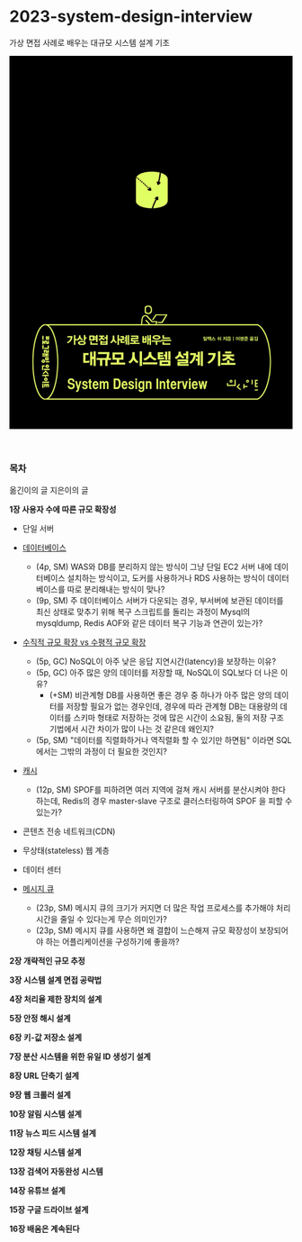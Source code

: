 # 2023-system-design-interview

가상 면접 사례로 배우는 대규모 시스템 설계 기초

![cover](images/book-cover.jpeg)

<br/>

### 목차

옮긴이의 글
지은이의 글

**1장 사용자 수에 따른 규모 확장성**

- 단일 서버
- [데이터베이스](1장%20사용자%20수에%20따른%20규모%20확장성/데이터베이스.md)
    - (4p, SM) WAS와 DB를 분리하지 않는 방식이 그냥 단일 EC2 서버 내에 데이터베이스 설치하는 방식이고, 도커를 사용하거나 RDS 사용하는 방식이 데이터베이스를 따로 분리해내는 방식이 맞나?
    - (9p, SM) 주 데이터베이스 서버가 다운되는 경우, 부서버에 보관된 데이터를 최신 상태로 맞추기 위해 복구 스크립트를 돌리는 과정이 Mysql의 mysqldump, Redis AOF와 같은 데이터 복구 기능과 연관이 있는가?

- [수직적 규모 확장 vs 수평적 규모 확장](1장%20사용자%20수에%20따른%20규모%20확장성/수직적%20규모%20확장%20vs%20수평적%20규모%20확장.md)

    -   (5p, GC) NoSQL이 아주 낮은 응답 지연시간(latency)을 보장하는 이유?
    -   (5p, GC) 아주 많은 양의 데이터를 저장할 때, NoSQL이 SQL보다 더 나은 이유?
        -   (+SM) 비관계형 DB를 사용하면 좋은 경우 중 하나가 아주 많은 양의 데이터를 저장할 필요가 없는 경우인데, 경우에 따라 관계형 DB는 대용량의 데이터를 스키마 형태로 저장하는 것에 많은 시간이 소요됨, 둘의 저장 구조 기법에서 시간 차이가 많이 나는 것 같은데 왜인지?
    -   (5p, SM) "데이터를 직렬화하거나 역직렬화 할 수 있기만 하면됨" 이라면 SQL에서는 그밖의 과정이 더 필요한 것인지?

- [캐시](1장%20사용자%20수에%20따른%20규모%20확장성/캐시.md)
    -   (12p, SM) SPOF를 피하려면 여러 지역에 걸쳐 캐시 서버를 분산시켜야 한다 하는데, Redis의 경우 master-slave 구조로 클러스터링하여 SPOF 을 피할 수 있는가?
- 콘텐츠 전송 네트워크(CDN)
- 무상태(stateless) 웹 계층
- 데이터 센터
- [메시지 큐](1장%20사용자%20수에%20따른%20규모%20확장성/메시지%20큐.md)
    - (23p, SM) 메시지 큐의 크기가 커지면 더 많은 작업 프로세스를 추가해야 처리 시간을 줄일 수 있다는게 무슨 의미인가?
    - (23p, SM) 메시지 큐를 사용하면 왜 결합이 느슨해져 규모 확장성이 보장되어야 하는 어플리케이션을 구성하기에 좋을까?

**2장 개략적인 규모 추정**

**3장 시스템 설계 면접 공략법**

**4장 처리율 제한 장치의 설계**

**5장 안정 해시 설계**

**6장 키-값 저장소 설계**

**7장 분산 시스템을 위한 유일 ID 생성기 설계**

**8장 URL 단축기 설계**

**9장 웹 크롤러 설계**

**10장 알림 시스템 설계**

**11장 뉴스 피드 시스템 설계**

**12장 채팅 시스템 설계**

**13장 검색어 자동완성 시스템**

**14장 유튜브 설계**

**15장 구글 드라이브 설계**

**16장 배움은 계속된다**
